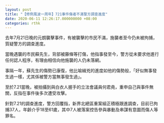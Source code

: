 ```yaml
---
layout: post
title: "【修例風波一周年】721事件傷者不滿警方調查進度"
date: 2020-06-11 12:26:17.000000000 +08:00
categories: rthk
---
```


去年7月21日晚的元朗襲擊事件，有被襲擊的市民不滿，施襲者至今仍未被拘捕，質疑警方的調查進度。

當晚遇襲的市民蘇先生，背部被藤條等打傷，他指事發至今，警方從未要求他進行任何認人程序，有理由相信向他施襲的人仍未落網。

事隔一年，蘇先生的傷勢已康復，他比喻緝兇的進度如他的傷勢般，「好似無事發生過一樣，尤其係被警方當無事發生過」。

至於7.21當晚，被拍攝到與白衣人握手的立法會議員何君堯，重申自己與事件無關，反指在事件後多次遭受攻擊。

針對7.21的調查進度，警方回覆指，新界北總區重案組正積極跟進調查，目前已拘捕37人，年齡介乎18至61歲，其中7人被落案控告參與暴動及串謀有意圖而傷人等罪名。

